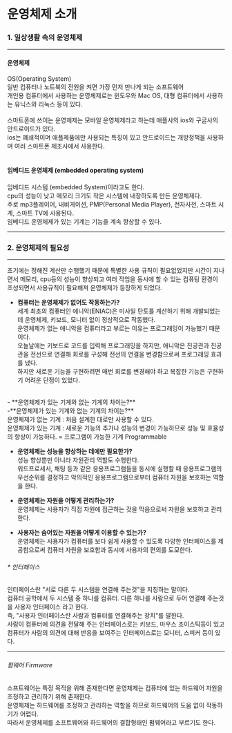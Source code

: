 # 운영체제 소개
### 1. 일상생활 속의 운영체제
------------
#### 운영체제 
OS(Operating System)<br>
일반 컴퓨터나 노트북의 전원을 켜면 가장 먼저 만나게 되는 소프트웨어<br>
개인용 컴퓨터에서 사용하는 운영체제로는 윈도우와 Mac OS, 대형 컴퓨터에서 사용하는 유닉스와 리눅스 등이 있다.<br>
<br>
스마트폰에 쓰이는 운영체제는 모바일 운영체제라고 하는데 애플사의 ios와 구글사의 안드로이드가 있다.<br>
ios는 폐쇄적이며 애플제품에만 사용되는 특징이 있고 안드로이드는 개방정책을 사용하며 여러 스마트폰 제조사에서 사용한다. <br>
<br>

#### 임베디드 운영체제 (embedded operating system)
임베디드 시스템 (embedded System)이라고도 한다.<br>
cpu의 성능이 낮고 메모리 크기도 작은 시스템에 내장하도록 만든 운영체제다.<br>
주로  mp3플레이어, 내비게이션, PMP(Personal Media Player), 전자사전, 스마트 시계, 스마트 TV에 사용된다.<br>
임베디드 운영체제가 있는 기계는 기능을 계속 향상할 수 있다.<br>

------------


### 2. 운영체제의 필요성
------------
초기에는 정해진 계산만 수행했기 때문에 특별한 사용 규칙이 필요없었지만 시간이 지나면서 메모리, cpu등의 성능이 향상되고 여러 작업을 동시에 할 수 있는 컴퓨팅 환경이 조성되면서 사용규칙이 필요해져 운영체제가 등장하게 되었다.<br>

- **컴퓨터는 운영체제가 없어도 작동하는가?**<br>
세계 최초의 컴퓨터인 에니악(ENIAC)은 미사일 탄토를 계산하기 위해 개발되었는데 운영체제, 키보드, 모니터 없이 정상적으로 작동했다. <br>
운영체제가 없는 애니악을 컴퓨터라고 부르는 이유는 프로그래밍이 가능했기 때문이다.<br>
오늘날에는 키보드로 코드를 입력해 프로그래밍을 하지만, 애니악은 진공관과 진공관을 전선으로 연결해 회로를 구성해 전선의 연결을 변경함으로써 프로그래밍 효과를 냈다.<br>
하지만 새로운 기능을 구현하려면 매번 회로를 변경해야 하고 복잡한 기능은 구현하기 어려운 단점이 있었다. <br>
<br>
- **운영체제가 있는 기계와 없는 기계의 차이는?**<br> 
-**운영체제가 있는 기계와 없는 기계의 차이는?**<br> 
운영체제가 없는 기계 : 처음 설계한 대로만 사용할 수 있다.<br>
운영체제가 있는 기계 : 새로운 기능의 추가나 성능의 변경이 가능하므로 성능 및 효율성의 향상이 가능하다. = 프로그램이 가능한 기계 Programmable<br>

- **운영체제는 성능을 향상하는 데에만 필요한가?**<br>
성능 향상뿐만 아니라 자원관리 역할도 수행한다. <br>
워드프로세서, 채팅 등과 같은 응용프로그램들을 동시에 실행할 때 응용프로그램의 우선순위를 결정하고 악의적인 응용프로그램으로부터 컴퓨터 자원을 보호하는 역할을 한다. <br>

- **운영체제는 자원을 어떻게 관리하는가?**<br>
운영체제는 사용자가 직접 자원에 접근하는 것을 막음으로써 자원을 보호하고 관리한다.<br>

- **사용자는 숨어있는 자원을 어떻게 이용할 수 있는가?**<br>
운영체제는 사용자가 컴퓨터를 보다 쉽게 사용할 수 있도록 다양한 인터페이스를 제공함으로써 컴퓨터 자원을 보호함과 동시에 사용자의 편의를 도모한다.<br>
###### * 인터페이스
인터페이스란 "서로 다른 두 시스템을 연결해 주는것"을 지칭하는 말이다. <br>
컴퓨터 공학에서 두 시스템 중 하나를 컴퓨터. 다른 하나를 사람으로 두어 연결해 주는것을 사용자 인터페이스 라고 한다. <br>
즉, "사용자 인터페이스란 사람과 컴퓨터를 연결해주는 장치"를 말한다.<br>
사람이 컴퓨터에 의견을 전달해 주는 인터페이스로는 키보드, 마우스 조이스틱등이 있고 컴퓨터가 사람의 의견에 대해 반응을 보여주는 인터페이스로는 모니터, 스피커 등이 있다.<br>

------------
###### 펌웨어 Firmware
소프트웨어는 특정 목적을 위해 존재한다면 운영체제는 컴퓨터에 있는 하드웨어 자원을 조정하고 관리하기 위해 존재한다.<br>
운영체제는 하드웨어를 조정하고 관리하는 역할을 하므로 하드웨어의 도움 없이 작동하기가 어렵다.<br>
따라서 운영체제를 소프트웨어와 하드웨어의 결합형태인 펌웨어라고 부르기도 한다. <br>

